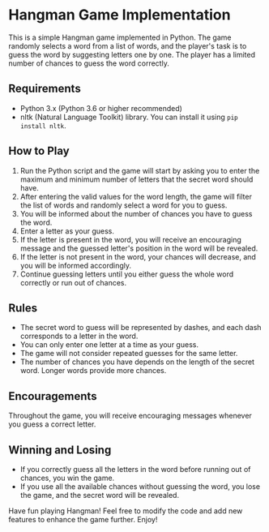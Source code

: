 # Hangman Game Implementation

This is a simple Hangman game implemented in Python. The game randomly selects a word from a list of words, and the player's task is to guess the word by suggesting letters one by one. The player has a limited number of chances to guess the word correctly.

## Requirements
- Python 3.x (Python 3.6 or higher recommended)
- nltk (Natural Language Toolkit) library. You can install it using `pip install nltk`.

## How to Play
1. Run the Python script and the game will start by asking you to enter the maximum and minimum number of letters that the secret word should have.
2. After entering the valid values for the word length, the game will filter the list of words and randomly select a word for you to guess.
3. You will be informed about the number of chances you have to guess the word.
4. Enter a letter as your guess.
5. If the letter is present in the word, you will receive an encouraging message and the guessed letter's position in the word will be revealed.
6. If the letter is not present in the word, your chances will decrease, and you will be informed accordingly.
7. Continue guessing letters until you either guess the whole word correctly or run out of chances.

## Rules
- The secret word to guess will be represented by dashes, and each dash corresponds to a letter in the word.
- You can only enter one letter at a time as your guess.
- The game will not consider repeated guesses for the same letter.
- The number of chances you have depends on the length of the secret word. Longer words provide more chances.

## Encouragements
Throughout the game, you will receive encouraging messages whenever you guess a correct letter.

## Winning and Losing
- If you correctly guess all the letters in the word before running out of chances, you win the game.
- If you use all the available chances without guessing the word, you lose the game, and the secret word will be revealed.

Have fun playing Hangman! Feel free to modify the code and add new features to enhance the game further. Enjoy!
